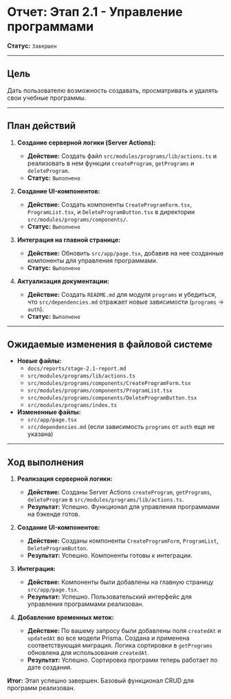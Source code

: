 # Отчет: Этап 2.1 - Управление программами

**Статус:** `Завершен`

---

## Цель

Дать пользователю возможность создавать, просматривать и удалять свои учебные программы.

---

## План действий

1.  **Создание серверной логики (Server Actions):**
    - **Действие:** Создать файл `src/modules/programs/lib/actions.ts` и реализовать в нем функции `createProgram`, `getPrograms` и `deleteProgram`.
    - **Статус:** `Выполнено`

2.  **Создание UI-компонентов:**
    - **Действие:** Создать компоненты `CreateProgramForm.tsx`, `ProgramList.tsx`, и `DeleteProgramButton.tsx` в директории `src/modules/programs/components/`.
    - **Статус:** `Выполнено`

3.  **Интеграция на главной странице:**
    - **Действие:** Обновить `src/app/page.tsx`, добавив на нее созданные компоненты для управления программами.
    - **Статус:** `Выполнено`

4.  **Актуализация документации:**
    - **Действие:** Создать `README.md` для модуля `programs` и убедиться, что `src/dependencies.md` отражает новые зависимости (`programs` -> `auth`).
    - **Статус:** `Выполнено`

---

## Ожидаемые изменения в файловой системе

- **Новые файлы:**
    - `docs/reports/stage-2.1-report.md`
    - `src/modules/programs/lib/actions.ts`
    - `src/modules/programs/components/CreateProgramForm.tsx`
    - `src/modules/programs/components/ProgramList.tsx`
    - `src/modules/programs/components/DeleteProgramButton.tsx`
    - `src/modules/programs/index.ts`
- **Измененные файлы:**
    - `src/app/page.tsx`
    - `src/dependencies.md` (если зависимость `programs` от `auth` еще не указана)

---

## Ход выполнения

1.  **Реализация серверной логики:**
    - **Действие:** Созданы Server Actions `createProgram`, `getPrograms`, `deleteProgram` в `src/modules/programs/lib/actions.ts`.
    - **Результат:** Успешно. Функционал для управления программами на бэкенде готов.

2.  **Создание UI-компонентов:**
    - **Действие:** Созданы компоненты `CreateProgramForm`, `ProgramList`, `DeleteProgramButton`.
    - **Результат:** Успешно. Компоненты готовы к интеграции.

3.  **Интеграция:**
    - **Действие:** Компоненты были добавлены на главную страницу `src/app/page.tsx`.
    - **Результат:** Успешно. Пользовательский интерфейс для управления программами реализован.

4.  **Добавление временных меток:**
    - **Действие:** По вашему запросу были добавлены поля `createdAt` и `updatedAt` во все модели Prisma. Создана и применена соответствующая миграция. Логика сортировки в `getPrograms` обновлена для использования `createdAt`.
    - **Результат:** Успешно. Сортировка программ теперь работает по дате создания.

**Итог:** Этап успешно завершен. Базовый функционал CRUD для программ реализован.

